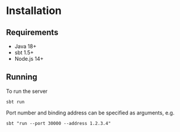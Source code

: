 # Installation

## Requirements

- Java 18+
- sbt 1.5+
- Node.js 14+

## Running

To run the server
```shell
sbt run
```

Port number and binding address can be specified as arguments, e.g.
```shell
sbt "run --port 30000 --address 1.2.3.4"
```
